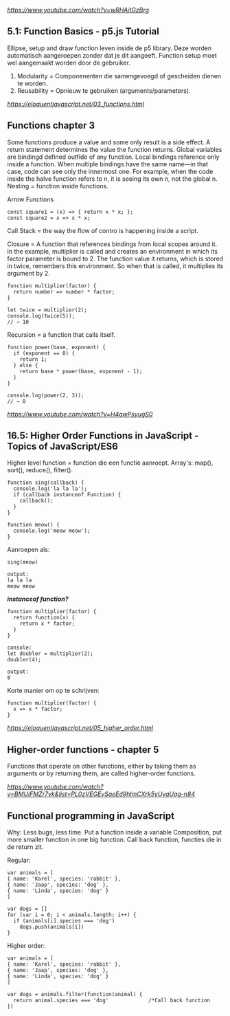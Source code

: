 *https://www.youtube.com/watch?v=wRHAitGzBrg*

## 5.1: Function Basics - p5.js Tutorial
Ellipse, setup and draw function leven inside de p5 library. Deze worden automatisch aangeroepen zonder dat je dit aangeeft.
Function setup moet wel aangemaakt worden door de gebruiker.

1. Modularity = Componenenten die samengevoegd of gescheiden dienen te worden.
2. Reusability = Opnieuw te gebruiken (arguments/parameters).

*https://eloquentjavascript.net/03_functions.html*

## Functions chapter 3
Some functions produce a value and some only result is a side effect. A return statement determines the value the function returns.
Global variables are bindingd defined outfide of any function.
Local bindings reference only inside a function. 
When multiple bindings have the same name—in that case, code can see only the innermost one. For example, when the code inside the halve function refers to n, it is seeing its own n, not the global n.
Nesting = function inside functions.

Arrow Functions
```
const square1 = (x) => { return x * x; };
const square2 = x => x * x;
```
Call Stack = the way the flow of contro is happening inside a script.

Closure = A function that references bindings from local scopes around it.
In the example, multiplier is called and creates an environment in which its factor parameter is bound to 2. The function value it returns, which is stored in twice, remembers this environment. So when that is called, it multiplies its argument by 2.
```
function multiplier(factor) {
  return number => number * factor;
}

let twice = multiplier(2);
console.log(twice(5));
// → 10
```

Recursion = a function that calls itself.
```
function power(base, exponent) {
  if (exponent == 0) {
    return 1;
  } else {
    return base * power(base, exponent - 1);
  }
}

console.log(power(2, 3));
// → 8
```

*https://www.youtube.com/watch?v=H4awPsyugS0*

## 16.5: Higher Order Functions in JavaScript - Topics of JavaScript/ES6
Higher level function = function die een functie aanroept.
Array's: map(), sort(), reduce(), filter().

```
function sing(callback) {
  console.log('la la la');
  if (callback instanceof Function) {
    callback();
  }
}

function meow() {
  console.log('meow meow');
}
```
Aanroepen als:
```
sing(meow)

output:
la la la 
meow meow
```

***instanceof function?***

```
function multiplier(factor) {
  return function(x) {
    return x * factor;
  }
}

console:
let doubler = multiplier(2);
doubler(4);

output:
8
```
Korte manier om op te schrijven:
```
function multiplier(factor) {
  x => x * factor;
}
```

*https://eloquentjavascript.net/05_higher_order.html*

## Higher-order functions - chapter 5
Functions that operate on other functions, either by taking them as arguments or by returning them, are called higher-order functions.

*https://www.youtube.com/watch?v=BMUiFMZr7vk&list=PL0zVEGEvSaeEd9hlmCXrk5yUyqUag-n84*

## Functional programming in JavaScript
Why: Less bugs, less time.
Put a function inside a variable
Composition, put more smaller function in one big function.
Call back function, functies die in de return zit.

Regular:
```
var animals = [
{ name: 'Karel', species: 'rabbit' },
{ name: 'Jaap', species: 'dog' },
{ name: 'Linda', species: 'dog' }
]

var dogs = []
for (var i = 0; i < animals.length; i++) {
  if (animals[i].species === 'dog')
    dogs.push(animals[i])
}
```

Higher order:
```
var animals = [
{ name: 'Karel', species: 'rabbit' },
{ name: 'Jaap', species: 'dog' },
{ name: 'Linda', species: 'dog' }
]

var dogs = animals.filter(function(animal) {
  return animal.species === 'dog'             /*Call back function 
})
```
